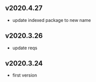 

v2020.4.27
----------
* update indexed package to new name

v2020.3.26
----------
* update reqs

v2020.3.24
----------
* first version